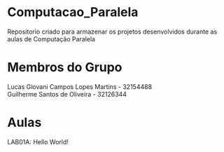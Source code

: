 # Computacao_Paralela
  Repositorio criado para armazenar os projetos desenvolvidos durante as aulas de Computação Paralela
# Membros do Grupo
  Lucas Giovani Campos Lopes Martins - 32154488 <br>
  Guilherme Santos de Oliveira - 32126344
# Aulas
LAB01A: Hello World!
